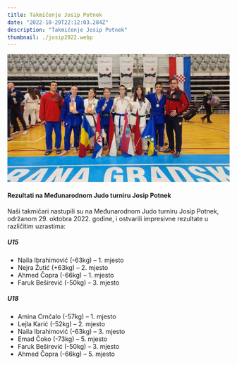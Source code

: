 ```yaml
---
title: Takmičenje Josip Potnek
date: "2022-10-29T22:12:03.284Z"
description: "Takmičenje Josip Potnek"
thumbnail: ./josip2022.webp
---
```


![Takmičenje Josip Potnek 2022](./josip2022.webp)

#### Rezultati na Međunarodnom Judo turniru Josip Potnek

Naši takmičari nastupili su na Međunarodnom Judo turniru Josip Potnek, održanom 29. oktobra 2022. godine, i ostvarili impresivne rezultate u različitim uzrastima:

##### U15
- Naila Ibrahimović (-63kg) – 1. mjesto
- Nejra Žutić (+63kg) – 2. mjesto
- Ahmed Čopra (-66kg) – 1. mjesto
- Faruk Beširević (-50kg) – 3. mjesto

##### U18
- Amina Crnčalo (-57kg) – 1. mjesto
- Lejla Karić (-52kg) – 2. mjesto
- Naila Ibrahimović (-63kg) – 3. mjesto
- Emad Čoko (-73kg) – 5. mjesto
- Faruk Beširević (-50kg) – 3. mjesto
- Ahmed Čopra (-66kg) – 5. mjesto
